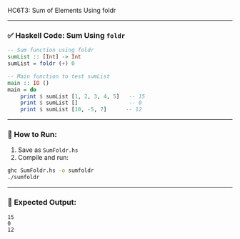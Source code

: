HC6T3: Sum of Elements Using foldr

---

### ✅ Haskell Code: Sum Using `foldr`

```haskell
-- Sum function using foldr
sumList :: [Int] -> Int
sumList = foldr (+) 0

-- Main function to test sumList
main :: IO ()
main = do
    print $ sumList [1, 2, 3, 4, 5]   -- 15
    print $ sumList []                -- 0
    print $ sumList [10, -5, 7]      -- 12
```

---

### 🏃 How to Run:

1. Save as `SumFoldr.hs`
2. Compile and run:

```bash
ghc SumFoldr.hs -o sumfoldr
./sumfoldr
```

---

### 🧾 Expected Output:

```
15
0
12
```
